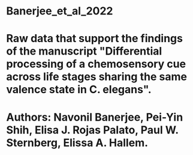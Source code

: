 # Banerjee_et_al_2022
# Raw data that support the findings of the manuscript "Differential processing of a chemosensory cue across life stages sharing the same valence state in C. elegans".
# Authors: Navonil Banerjee, Pei-Yin Shih, Elisa J. Rojas Palato, Paul W. Sternberg, Elissa A. Hallem.
